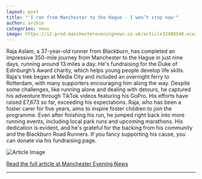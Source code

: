 ```yaml
---
layout: post
title: "'I ran from Manchester to the Hague - I won’t stop now'"
author: archie
categories: news
image: https://i2-prod.manchestereveningnews.co.uk/article32488540.ece/ALTERNATES/s1200/0_I-ran-from-Manchester-to-the-Hague-I-wont-stop-now.jpg
---
```

Raja Aslam, a 37-year-old runner from Blackburn, has completed an impressive 350-mile journey from Manchester to the Hague in just nine days, running around 13 miles a day. He's fundraising for the Duke of Edinburgh’s Award charity, which helps young people develop life skills. Raja's trek began at Media City and included an overnight ferry to Rotterdam, with many supporters encouraging him along the way. Despite some challenges, like running alone and dealing with detours, he captured his adventure through TikTok videos featuring his GoPro. His efforts have raised £7,673 so far, exceeding his expectations. Raja, who has been a foster carer for five years, aims to inspire foster children to join the programme. Even after finishing his run, he jumped right back into more running events, including local park runs and upcoming marathons. His dedication is evident, and he's grateful for the backing from his community and the Blackburn Road Runners. If you fancy supporting his cause, you can donate via his fundraising page.

![Article Image](https://i2-prod.manchestereveningnews.co.uk/article32488540.ece/ALTERNATES/s1200/0_I-ran-from-Manchester-to-the-Hague-I-wont-stop-now.jpg)

[Read the full article at Manchester Evening News](https://www.manchestereveningnews.co.uk/news/greater-manchester-news/i-ran-manchester-hague-wont-32487936)

---
